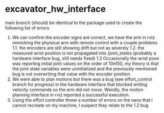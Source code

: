 # excavator_hw_interface
main branch (should) be identical to the package used to create the following list of errors
1. We can confirm the encoder signs are correct, we have the arm in rviz mimicking the phyisical arm with remote control with a couple problems	
1.1. the encoders are still showing drift but not as severely
1.2. the measured wrist position is not propagated into /joint_states (probably a hardware interface bug, still needs fixed)
1.3 Occasionally the wrist pose was reporting initial joint values on the order of 10e150, my theory is that the joint state variables were uninitialized and the previously mentioned bug is not overwriting that value with the encoder position. 
2. We were able to plan motions but there was a bug (see effort_control branch for progress) in the hardware interface that blocked writing velocity commands so the arm did not move. Weirdly, the motion planning interface in rviz reported a successful execution.
3. Using the effort controller threw a number of errors on the nano that I cannot recreate on my machine,  I suspect they relate to the 1.2 bug
